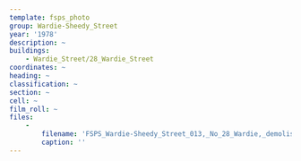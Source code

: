 ```yaml
---
template: fsps_photo
group: Wardie-Sheedy_Street
year: '1978'
description: ~
buildings:
    - Wardie_Street/28_Wardie_Street
coordinates: ~
heading: ~
classification: ~
section: ~
cell: ~
film_roll: ~
files:
    -
        filename: 'FSPS_Wardie-Sheedy_Street_013,_No_28_Wardie,_demolished,_19-1-A,_1978.png'
        caption: ''
---
```

